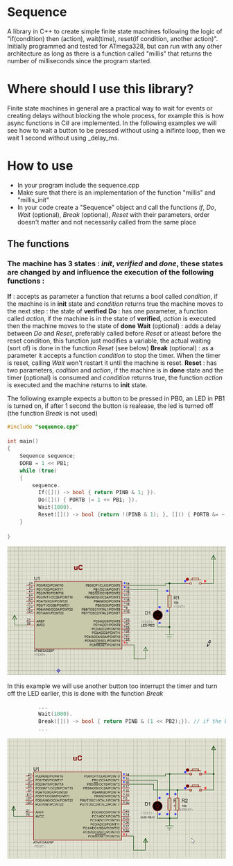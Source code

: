 # Sequence
A library in C++ to create simple finite state machines following the logic of "if(condition) then (action), wait(time), reset(if condition, another action)". Initially programmed and tested for ATmega328, but can run with any other architecture as long as there is a function called "millis" that returns the number of milliseconds since the program started.

# Where should I use this library?
Finite state machines in general are a practical way to wait for events or creating delays without blocking the whole process, for example this is how async functions in C# are implemented. In the following examples we will see how to wait a button to be pressed without using a inifinte loop, then we wait 1 second without using _delay_ms.

# How to use
* In your program include the sequence.cpp
* Make sure that there is an implementation of the function "millis" and "millis_init"
* In your code create a "Sequence" object and call the functions *If*, *Do*, *Wait* (optional), *Break* (optional), *Reset* with their parameters, order doesn't matter and not necessarily called from the same place

## The functions
### The machine has 3 states : *init*, *verified* and *done*, these states are changed by and influence the execution of the following functions :

**If** : accepts as parameter a function that returns a bool called *condition*, if the machine is in **init** state and *condition* returns true the machine moves to the next step : the state of **verified**
**Do** : has one parameter, a function called *action*, if the machine is in the state of **verified**, *action* is executed then the machine moves to the state of **done**
**Wait** (optional) : adds a delay between *Do* and *Reset*, preferably called before *Reset* or atleast before the reset condition, this function just modifies a variable, the actual waiting (sort of) is done in the function *Reset* (see below)
**Break** (optional) : as a parameter it accepts a function *condition* to stop the timer. When the timer is reset, calling *Wait* won't restart it until the machine is reset.
**Reset** : has two parameters, *codition* and *action*, if the machine is in **done** state and the timer (optional) is consumed and *condition* returns true, the function *action* is executed and the machine returns to **init** state.

The following example expects a button to be pressed in PB0, an LED in PB1 is turned on, if after 1 second the button is realease, the led is turned off (the function *Break* is not used)

``` c++
#include "sequence.cpp"

int main()
{
    Sequence sequence;    
    DDRB = 1 << PB1;
    while (true)
    {
        sequence.
          If([]() -> bool { return PINB & 1; }).
          Do([]() { PORTB |= 1 << PB1; }).
          Wait(1000).
          Reset([]() -> bool {return !(PINB & 1); }, []() { PORTB &= ~(1 << PB1); });
    }

}
```
![](https://raw.githubusercontent.com/cobrce/Sequence/master/sim.gif)

In this example we will use another button too interrupt the timer and turn off the LED earlier, this is done with the function *Break*

``` c++
          ...
          Wait(1000).
          Break([]() -> bool { return PINB & (1 << PB2);}). // if the button (in PB2) is pressed the led is turned off
          ...
```

![](https://raw.githubusercontent.com/cobrce/Sequence/master/sim_break.gif)
